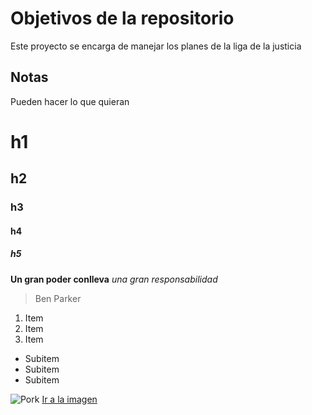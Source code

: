 # Objetivos de la repositorio

Este proyecto se encarga de manejar los planes de la liga de la justicia

## Notas
Pueden hacer lo que quieran

# h1
## h2
### h3
#### h4
##### h5

**Un gran poder conlleva** _una gran_ *responsabilidad*
> Ben Parker

1. Item
2. Item
3. Item
  * Subitem
  * Subitem
  * Subitem




![Pork](https://cdn.pixabay.com/photo/2019/06/27/21/14/logo-4303138_960_720.png)
[Ir a la imagen](https://cdn.pixabay.com/photo/2019/06/27/21/14/logo-4303138_960_720.png)
